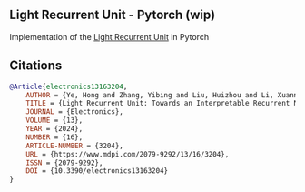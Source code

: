 ## Light Recurrent Unit - Pytorch (wip)

Implementation of the <a href="https://www.mdpi.com/2079-9292/13/16/3204">Light Recurrent Unit</a> in Pytorch

## Citations

```bibtex
@Article{electronics13163204,
    AUTHOR = {Ye, Hong and Zhang, Yibing and Liu, Huizhou and Li, Xuannong and Chang, Jiaming and Zheng, Hui},
    TITLE = {Light Recurrent Unit: Towards an Interpretable Recurrent Neural Network for Modeling Long-Range Dependency},
    JOURNAL = {Electronics},
    VOLUME = {13},
    YEAR = {2024},
    NUMBER = {16},
    ARTICLE-NUMBER = {3204},
    URL = {https://www.mdpi.com/2079-9292/13/16/3204},
    ISSN = {2079-9292},
    DOI = {10.3390/electronics13163204}
}
```
